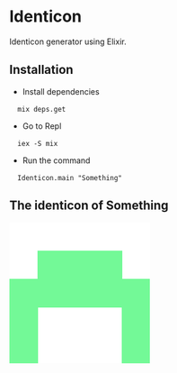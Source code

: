 # Identicon

Identicon generator using Elixir.

## Installation

- Install dependencies

```
  mix deps.get
```

- Go to Repl

```
  iex -S mix
```

- Run the command

```
  Identicon.main "Something"
```

## The identicon of Something

![Screenshot](Something.png)
